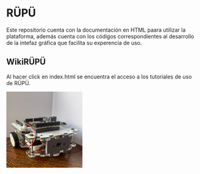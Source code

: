 # RÜPÜ
Este repositorio cuenta con la documentación en HTML paara utilizar la plataforma, además cuenta con los códigos correspondientes al desarrollo de la intefaz gráfica que facilita su experencia de uso.
## WikiRÜPÜ

Al hacer click en index.html se encuentra el acceso a los tutoriales de uso de RÜPÜ.

<img src="./WikiRÜPÜ/img/esp.jpg" width="200" height="200" />
